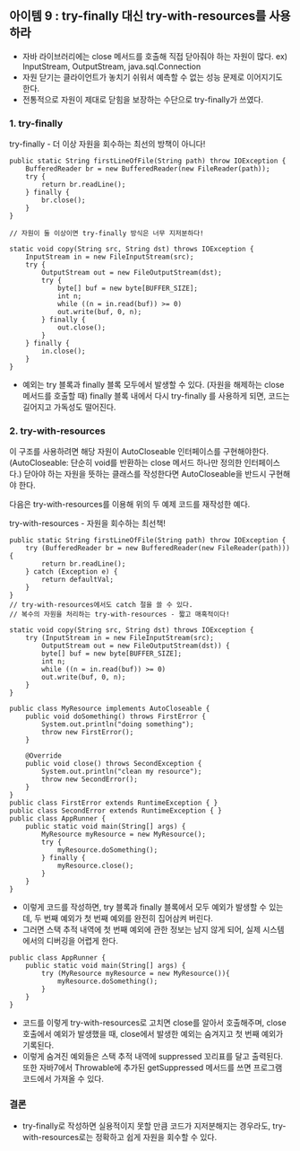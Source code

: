 ## 아이템 9 :  try-finally 대신 try-with-resources를 사용하라

- 자바 라이브러리에는 close 메서드를 호출해 직접 닫아줘야 하는 자원이 많다. ex) InputStream, OutputStream, java.sql.Connection
- 자원 닫기는 클라이언트가 놓치기 쉬워서 예측할 수 없는 성능 문제로 이어지기도 한다.
- 전통적으로 자원이 제대로 닫힘을 보장하는 수단으로 try-finally가 쓰였다.

 

### 1. try-finally
try-finally - 더 이상 자원을 회수하는 최선의 방책이 아니다!
```
public static String firstLineOfFile(String path) throw IOException {
    BufferedReader br = new BufferedReader(new FileReader(path));
    try {
        return br.readLine();
    } finally {
        br.close();
    }
}

// 자원이 둘 이상이면 try-finally 방식은 너무 지저분하다!

static void copy(String src, String dst) throws IOException {
	InputStream in = new FileInputStream(src);
	try {
		OutputStream out = new FileOutputStream(dst);
		try {
			byte[] buf = new byte[BUFFER_SIZE];
			int n;
			while ((n = in.read(buf)) >= 0)
			out.write(buf, 0, n);
		} finally {
			out.close();
		}
	} finally {
		in.close();
	}
}
```
- 예외는 try 블록과 finally 블록 모두에서 발생할 수 있다. (자원을 해제하는 close 메서드를 호출할 때)
finally 블록 내에서 다시 try-finally 를 사용하게 되면, 코드는 길어지고 가독성도 떨어진다.

 
### 2. try-with-resources
이 구조를 사용하려면 해당 자원이 AutoCloseable 인터페이스를 구현해야한다.
(AutoCloseable: 단순히 void를 반환하는 close 메서드 하나만 정의한 인터페이스다.)
닫아야 하는 자원을 뜻하는 클래스를 작성한다면 AutoCloseable을 반드시 구현해야 한다.

다음은 try-with-resources를 이용해 위의 두 예제 코드를 재작성한 예다.

try-with-resources - 자원을 회수하는 최선책!
```
public static String firstLineOfFile(String path) throw IOException {
    try (BufferedReader br = new BufferedReader(new FileReader(path))) {
        return br.readLine();
    } catch (Exception e) {
        return defaultVal;
    }
}
// try-with-resources에서도 catch 절을 쓸 수 있다.
// 복수의 자원을 처리하는 try-with-resources - 짧고 매혹적이다!

static void copy(String src, String dst) throws IOException {
	try (InputStream in = new FileInputStream(src);
		OutputStream out = new FileOutputStream(dst)) {
		byte[] buf = new byte[BUFFER_SIZE];
		int n;
		while ((n = in.read(buf)) >= 0)
		out.write(buf, 0, n);
	}
}

public class MyResource implements AutoCloseable {
	public void doSomething() throws FirstError {
		System.out.println("doing something");
		throw new FirstError();
	}

	@Override
	public void close() throws SecondException {
		System.out.println("clean my resource");
		throw new SecondError();
	}
}
public class FirstError extends RuntimeException { }
public class SecondError extends RuntimeException { }
public class AppRunner {
	public static void main(String[] args) {
		MyResource myResource = new MyResource();
		try {
			myResource.doSomething();
		} finally {
			myResource.close();
		}
	}
}
```
- 이렇게 코드를 작성하면, try 블록과 finally 블록에서 모두 예외가 발생할 수 있는데, 두 번째 예외가 첫 번째 예외를 완전히 집어삼켜 버린다.
- 그러면 스택 추적 내역에 첫 번째 예외에 관한 정보는 남지 않게 되어, 실제 시스템에서의 디버깅을 어렵게 한다.

```
public class AppRunner {
	public static void main(String[] args) {
		try (MyResource myResource = new MyResource()){
			myResource.doSomething();
		}
	}
}
```
- 코드를 이렇게 try-with-resources로 고치면 close를 알아서 호출해주며,
close 호출에서 예외가 발생했을 때, close에서 발생한 예외는 숨겨지고 첫 번째 예외가 기록된다.
- 이렇게 숨겨진 예외들은 스택 추적 내역에 suppressed 꼬리표를 달고 출력된다.
또한 자바7에서 Throwable에 추가된 getSuppressed 메서드를 쓰면 프로그램 코드에서 가져올 수 있다.

 

### 결론
- try-finally로 작성하면 실용적이지 못할 만큼 코드가 지저분해지는 경우라도, try-with-resources로는 정확하고 쉽게 자원을 회수할 수 있다.




